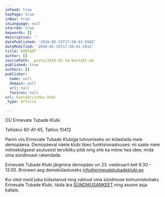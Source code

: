 ```yaml
---
inFeed: true
hasPage: true
inNav: true
inLanguage: null
starred: true
keywords: []
description: ''
datePublished: '2016-02-15T17:58:43.556Z'
dateModified: '2016-02-15T17:58:41.501Z'
title: KONTAKT
author: []
sourcePath: _posts/2016-02-14-kontakt.md
published: true
authors: []
publisher:
  name: null
  domain: null
  url: null
  favicon: null
url: kontakt/index.html
_type: Article

---
```

OÜ Erinevate Tubade Klubi

Telliskivi 60-A1-65, Tallinn 10412

Parim viis Erinevate Tubade Klubiga tutvumiseks on külastada meie demopäeva. Demopäeval näete klubi täies funktsionaalsuses: nii saate meie mitmekülgsest asutusest tervikliku pildi ning ehk ka mõne hea idee, mida oma sündmusel rakendada.

Erinevate Tubade Klubi järgmine demopäev on 23\. veebruaril kell 9.30 - 13.00\. Broneeri aeg demokülastuseks info@erinevatetubadeklubi.ee

Kui oled meid juba külastanud ning valinud oma sündmuse toimumiskohaks Erinevate Tubade Klubi, täida ära [SÜNDMUSANKEET][0] ning asume asja kallale.

[0]: http://www.123contactform.com/form-1810156/ETK-Paering